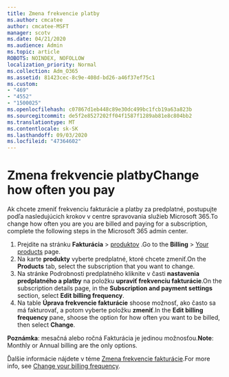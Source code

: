 ```yaml
---
title: Zmena frekvencie platby
ms.author: cmcatee
author: cmcatee-MSFT
manager: scotv
ms.date: 04/21/2020
ms.audience: Admin
ms.topic: article
ROBOTS: NOINDEX, NOFOLLOW
localization_priority: Normal
ms.collection: Adm_O365
ms.assetid: 81423cec-8c9e-408d-bd26-a46f37ef75c1
ms.custom:
- "469"
- "4552"
- "1500025"
ms.openlocfilehash: c07867d1eb448c89e30dc499bc1fcb19a63a823b
ms.sourcegitcommit: de5f2e8527202ff04f1587f1289ab81e8c804bb2
ms.translationtype: MT
ms.contentlocale: sk-SK
ms.lasthandoff: 09/03/2020
ms.locfileid: "47364602"
---
```

# <a name="change-how-often-you-pay"></a><span data-ttu-id="1768f-102">Zmena frekvencie platby</span><span class="sxs-lookup"><span data-stu-id="1768f-102">Change how often you pay</span></span>

<span data-ttu-id="1768f-103">Ak chcete zmeniť frekvenciu fakturácie a platby za predplatné, postupujte podľa nasledujúcich krokov v centre spravovania služieb Microsoft 365.</span><span class="sxs-lookup"><span data-stu-id="1768f-103">To change how often you are you are billed and paying for a subscription, complete the following steps in the Microsoft 365 admin center.</span></span>

1. <span data-ttu-id="1768f-104">Prejdite na stránku **Fakturácia**  >  [produktov](https://go.microsoft.com/fwlink/p/?linkid=842054) .</span><span class="sxs-lookup"><span data-stu-id="1768f-104">Go to the **Billing** > [Your products](https://go.microsoft.com/fwlink/p/?linkid=842054) page.</span></span>
2. <span data-ttu-id="1768f-105">Na karte **produkty** vyberte predplatné, ktoré chcete zmeniť.</span><span class="sxs-lookup"><span data-stu-id="1768f-105">On the **Products** tab, select the subscription that you want to change.</span></span> 
3. <span data-ttu-id="1768f-106">Na stránke Podrobnosti predplatného kliknite v časti **nastavenia predplatného a platby** na položku **upraviť frekvenciu fakturácie**.</span><span class="sxs-lookup"><span data-stu-id="1768f-106">On the subscription details page, in the **Subscription and payment settings** section, select **Edit billing frequency**.</span></span>
4. <span data-ttu-id="1768f-107">Na table **Úprava frekvencie fakturácie** shoose možnosť, ako často sa má fakturovať, a potom vyberte položku **zmeniť**.</span><span class="sxs-lookup"><span data-stu-id="1768f-107">In the **Edit billing frequency** pane, shoose the option for how often you want to be billed, then select **Change**.</span></span>

<span data-ttu-id="1768f-108">**Poznámka**: mesačná alebo ročná Fakturácia je jedinou možnosťou.</span><span class="sxs-lookup"><span data-stu-id="1768f-108">**Note**: Monthly or Annual billing are the only options.</span></span>

<span data-ttu-id="1768f-109">Ďalšie informácie nájdete v téme [Zmena frekvencie fakturácie](https://docs.microsoft.com/microsoft-365/commerce/billing-and-payments/change-payment-frequency).</span><span class="sxs-lookup"><span data-stu-id="1768f-109">For more info, see [Change your billing frequency](https://docs.microsoft.com/microsoft-365/commerce/billing-and-payments/change-payment-frequency).</span></span>
